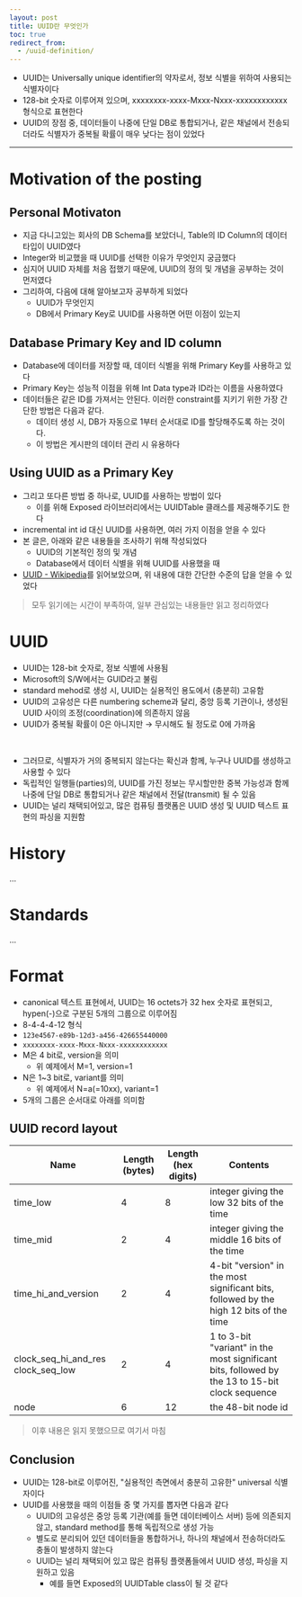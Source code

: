 ```yaml
---
layout: post
title: UUID란 무엇인가
toc: true
redirect_from:
  - /uuid-definition/
---
```


* UUID는 Universally unique identifier의 약자로서, 정보 식별을 위하여 사용되는 식별자이다
* 128-bit 숫자로 이루어져 있으며, xxxxxxxx-xxxx-Mxxx-Nxxx-xxxxxxxxxxxx 형식으로 표현한다
* UUID의 장점 중, 데이터들이 나중에 단일 DB로 통합되거나, 같은 채널에서 전송되더라도 식별자가 중복될 확률이 매우 낮다는 점이 있었다

---

# Motivation of the posting

## Personal Motivaton

- 지금 다니고있는 회사의 DB Schema를 보았더니, Table의 ID Column의 데이터 타입이 UUID였다
- Integer와 비교했을 때 UUID를 선택한 이유가 무엇인지 궁금했다
- 심지어 UUID 자체를 처음 접했기 때문에, UUID의 정의 및 개념을 공부하는 것이 먼저였다
- 그리하여, 다음에 대해 알아보고자 공부하게 되었다
  - UUID가 무엇인지
  - DB에서 Primary Key로 UUID를 사용하면 어떤 이점이 있는지 

## Database Primary Key and ID column

- Database에 데이터를 저장할 때, 데이터 식별을 위해 Primary Key를 사용하고 있다
- Primary Key는 성능적 이점을 위해 Int Data type과 ID라는 이름을 사용하였다
- 데이터들은 같은 ID를 가져서는 안된다. 이러한 constraint를 지키기 위한 가장 간단한 방법은 다음과 같다.
  - 데이터 생성 시, DB가 자동으로 1부터 순서대로 ID를 할당해주도록 하는 것이다.
  - 이 방법은 게시판의 데이터 관리 시 유용하다

## Using UUID as a Primary Key

- 그리고 또다른 방법 중 하나로, UUID를 사용하는 방법이 있다
  - 이를 위해 Exposed 라이브러리에서는 UUIDTable 클래스를 제공해주기도 한다
- incremental int id 대신 UUID를 사용하면, 여러 가지 이점을 얻을 수 있다
- 본 글은, 아래와 같은 내용들을 조사하기 위해 작성되었다
  - UUID의 기본적인 정의 및 개념
  - Database에서 데이터 식별을 위해 UUID를 사용했을 때 
- [UUID - Wikipedia](https://en.wikipedia.org/wiki/Universally_unique_identifier)를 읽어보았으며, 위 내용에 대한 간단한 수준의 답을 얻을 수 있었다

> 모두 읽기에는 시간이 부족하여, 일부 관심있는 내용들만 읽고 정리하였다

# UUID

- UUID는 128-bit 숫자로, 정보 식별에 사용됨
- Microsoft의 S/W에서는 GUID라고 불림
- standard mehod로 생성 시, UUID는 실용적인 용도에서 (충분히) 고유함
- UUID의 고유성은 다른 numbering scheme과 달리, 중앙 등록 기관이나, 생성된 UUID 사이의 조정(coordination)에 의존하지 않음
- UUID가 중복될 확률이 0은 아니지만 → 무시해도 될 정도로 0에 가까움

<br>

- 그러므로, 식별자가 거의 중복되지 않는다는 확신과 함께, 누구나 UUID를 생성하고 사용할 수 있다
- 독립적인 일행들(parties)의, UUID를 가진 정보는 무시할만한 중복 가능성과 함께 나중에 단일 DB로 통합되거나 같은 채널에서 전달(transmit) 될 수 있음
- UUID는 널리 채택되어있고, 많은 컴퓨팅 플랫폼은 UUID 생성 및 UUID 텍스트 표현의 파싱을 지원함

# History

...

# Standards

...

# Format

- canonical 텍스트 표현에서, UUID는 16 octets가 32 hex 숫자로 표현되고, hypen(-)으로 구분된 5개의 그룹으로 이루어짐
- 8-4-4-4-12 형식
- `123e4567-e89b-12d3-a456-426655440000`
- `xxxxxxxx-xxxx-Mxxx-Nxxx-xxxxxxxxxxxx`
- M은 4 bit로, version을 의미
    - 위 예제에서 M=1, version=1
- N은 1~3 bit로, variant를 의미
    - 위 예제에서 N=a(=10xx), variant=1
- 5개의 그룹은 순서대로 아래를 의미함

## UUID record layout

|Name|Length (bytes)|Length (hex digits)|Contents|
|----|--------------|-------------------|--------|
|time_low|4|8|integer giving the low 32 bits of the time|
|time_mid|2|4|integer giving the middle 16 bits of the time|
|time_hi_and_version|2|4|4-bit "version" in the most significant bits, followed by the high 12 bits of the time|
|clock_seq_hi_and_res clock_seq_low|2|4|1 to 3-bit "variant" in the most significant bits, followed by the 13 to 15-bit clock sequence|
|node|6|12|the 48-bit node id|

> 이후 내용은 읽지 못했으므로 여기서 마침

## Conclusion

- UUID는 128-bit로 이루어진, "실용적인 측면에서 충분히 고유한" universal 식별자이다
- UUID를 사용했을 때의 이점들 중 몇 가지를 뽑자면 다음과 같다
  - UUID의 고유성은 중앙 등록 기관(예를 들면 데이터베이스 서버) 등에 의존되지 않고, standard method를 통해 독립적으로 생성 가능
  - 별도로 분리되어 있던 데이터들을 통합하거나, 하나의 채널에서 전송하더라도 충돌이 발생하지 않는다
  - UUID는 널리 채택되어 있고 많은 컴퓨팅 플랫폼들에서 UUID 생성, 파싱을 지원하고 있음
    - 예를 들면 Exposed의 UUIDTable class이 될 것 같다
